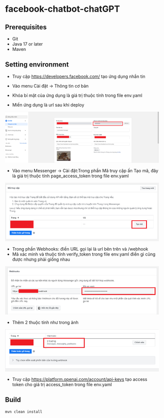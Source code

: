 # facebook-chatbot-chatGPT

## Prerequisites

- Git
- Java 17 or later
- Maven

## Setting environment

- Truy cập https://developers.facebook.com/ tạo ứng dụng nhắn tin

- Vào menu Cài đặt -> Thông tin cơ bản
- Khóa bí mật của ứng dụng là giá trị thuộc tính trong file env.yaml
- Miền ứng dụng là url sau khi deploy

![This is an image](/image/basic_info.png)



- Vào menu Messenger -> Cài đặt:Trong phần Mã truy cập ấn Tạo mã, đây là giá trị thuộc tính page_access_token trong file env.yaml

![This is an image](/image/page_access_code.png)




- Trong phần Webhooks: điền URL gọi lại là url bên trên và /webhook
- Mã xác minh và thuộc tính verify_token trong file env.yaml điền gì cũng được nhưng phải giống nhau

![This is an image](/image/webhooks1.png)




- Thêm 2 thuộc tính như trong ảnh

![This is an image](/image/webhooks2.png)



- Truy cập https://platform.openai.com/account/api-keys tạo access token cho giá trị access_token trong file env.yaml


## Build

```
mvn clean install
```
